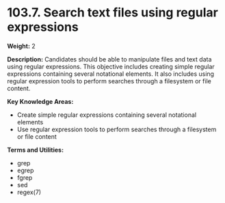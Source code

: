 # 103.7. Search text files using regular expressions

**Weight:** 2

**Description:** Candidates should be able to manipulate files and text data using regular expressions. This objective includes creating simple regular expressions containing several notational elements. It also includes using regular expression tools to perform searches through a filesystem or file content.

**Key Knowledge Areas:**

* Create simple regular expressions containing several notational elements
* Use regular expression tools to perform searches through a filesystem or file content

**Terms and Utilities:**

* grep
* egrep
* fgrep
* sed
* regex\(7\)

